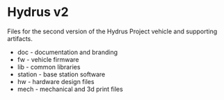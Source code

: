 # Hydrus v2
Files for the second version of the Hydrus Project vehicle and supporting artifacts.

* doc - documentation and branding
* fw - vehicle firmware
* lib - common libraries
* station - base station software
* hw - hardware design files
* mech - mechanical and 3d print files
